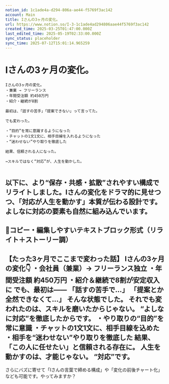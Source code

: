 ```yaml
---
notion_id: 1c1ade4a-d294-806a-ae44-f5769f3ac142
account: Main
title: Iさんの3ヶ月の変化。
url: https://www.notion.so/I-3-1c1ade4ad294806aae44f5769f3ac142
created_time: 2025-03-25T01:47:00.000Z
last_edited_time: 2025-05-19T02:33:00.000Z
sync_status: placeholder
sync_time: 2025-07-12T15:01:14.965259
---
```

# Iさんの3ヶ月の変化。

```plain text
Iさんの3ヶ月の変化。
・兼業 → フリーランス
・年間受注額 約450万円
・紹介・継続が8割

最初は、「話すの苦手」「提案できない」って言ってた。

でも変わった。

・“目的”を常に意識するようになった
・チャットの1文1文に、相手目線を入れるようになった
・“迷わせない”やり取りを徹底した

結果、信頼される人になった。

→スキルではなく“対応”が、人生を動かした。


```
以下に、より“保存・共感・拡散”されやすい構成でリライトしました。Iさんの変化をドラマ的に見せつつ、「対応が人生を動かす」本質が伝わる設計です。よしなに対応の要素も自然に組み込んでいます。
---
## 📄コピー・編集しやすいテキストブロック形式（リライト＋ストーリー調）
【たった3ヶ月でここまで変わった話】
Iさんの3ヶ月の変化👇
・会社員（兼業）→ フリーランス独立
・年間受注額 約450万円
・紹介＆継続で8割が安定収入に
でも、最初は——
「話すの苦手で…」
「提案とか全然できなくて…」
そんな状態でした。
それでも変われたのは、スキルを磨いたからじゃない。
“よしなに対応”を徹底したからです。
・やり取りの“目的”を常に意識
・チャットの1文1文に、相手目線を込めた
・相手を“迷わせない”やり取りを徹底した
結果、
「この人に任せたい」と信頼される存在に。
人生を動かすのは、才能じゃない。
“対応”です。
---
さらにバズに寄せて「Iさんの言葉で締める構成」や「変化の前後チャート化」なども可能です。やってみますか？